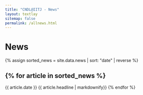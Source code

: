 ```yaml
---
title: "CNDL@IITJ - News"
layout: textlay
sitemap: false
permalink: /allnews.html
---
```


# News

{% assign sorted_news = site.data.news | sort: "date" | reverse %}

{% for article in sorted_news %}
---
{{ article.date }}
{{ article.headline | markdownify}}
{% endfor %}

